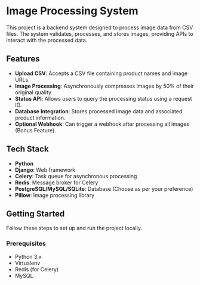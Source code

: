 # Image Processing System

This project is a backend system designed to process image data from CSV files. The system validates, processes, and stores images, providing APIs to interact with the processed data.

## Features

- **Upload CSV**: Accepts a CSV file containing product names and image URLs.
- **Image Processing**: Asynchronously compresses images by 50% of their original quality.
- **Status API**: Allows users to query the processing status using a request ID.
- **Database Integration**: Stores processed image data and associated product information.
- **Optional Webhook**: Can trigger a webhook after processing all images (Bonus Feature).

## Tech Stack

- **Python**
- **Django**: Web framework
- **Celery**: Task queue for asynchronous processing
- **Redis**: Message broker for Celery
- **PostgreSQL/MySQL/SQLite**: Database (Choose as per your preference)
- **Pillow**: Image processing library

## Getting Started

Follow these steps to set up and run the project locally.

### Prerequisites

- Python 3.x
- Virtualenv
- Redis (for Celery)
- MySQL
